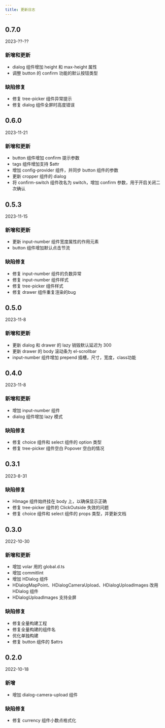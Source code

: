 ```yaml
---
title: 更新日志
---
```


## 0.7.0

2023-??-??

### 新增和更新

* dialog 组件增加 height 和 max-height 属性
* 调整 button 的 confirm 功能的默认按钮类型

### 缺陷修复

* 修复 tree-picker 组件异常提示
* 修复 dialog 组件全屏时高度错误

## 0.6.0

2023-11-21

### 新增和更新

* button 组件增加 confirm 提示参数
* tags 组件增加支持 $attr
* 增加 config-provider 组件，并同步 button 组件的参数
* 更新 cropper 组件的 dialog
* 将 confirm-switch 组件改名为 switch，增加 confirm 参数，用于开启关闭二次确认

## 0.5.3

2023-11-15

### 新增和更新

* 更新 input-number 组件宽度属性的作用元素
* button 组件增加默认点击节流

### 缺陷修复

* 修复 input-number 组件的负数异常
* 修复 input-number 组件样式
* 修复 tree-picker 组件样式
* 修复 drawer 组件重复渲染的bug

## 0.5.0

2023-11-8

### 新增和更新

* 更新 dialog 和 drawer 的 lazy 销毁默认延迟为 300
* 更新 drawer 的 body 滚动条为 el-scrollbar
* input-number 组件增加 prepend 插槽，尺寸，宽度，class功能

## 0.4.0

2023-11-8

### 新增和更新

* 增加 input-number 组件
* dialog 组件增加 lazy 模式

### 缺陷修复

* 修复 choice 组件和 select 组件的 option 类型
* 修复 tree-picker 组件空白 Popover 空白的情况


## 0.3.1

2023-8-31

### 缺陷修复

* HImage 组件始终挂在 body 上，以确保显示正确
* 修复 tree-picker 组件的 ClickOutside 失效的问题
* 修复 choice 组件和 select 组件的 props 类型，并更新文档

## 0.3.0

2022-10-30

### 新增和更新

* 增加 volar 用的 global.d.ts
* 增加 commitlint
* 增加 HDialog 组件
* HDialogMapPoint、HDialogCameraUpload、HDialogUploadImages 改用 HDialog 组件
* HDialogUploadImages 支持全屏

### 缺陷修复

* 修复全量构建工程
* 修复全量构建的组件名
* 优化单独构建
* 修复 button 组件的 $attrs

## 0.2.0

2022-10-18

### 新增

* 增加 dialog-camera-upload 组件

### 缺陷修复

* 修复 currency 组件小数点格式化
